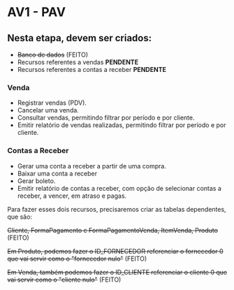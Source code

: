 # AV1 - PAV

## Nesta etapa, devem ser criados:
- ~~Banco de dados~~ (FEITO)
- Recursos referentes a vendas **PENDENTE**
- Recursos referentes a contas a receber **PENDENTE**

### Venda
- Registrar vendas (PDV).
- Cancelar uma venda.
- Consultar vendas, permitindo filtrar por período e por cliente.
- Emitir relatório de vendas realizadas, permitindo filtrar por período e por cliente.

### Contas a Receber
- Gerar uma conta a receber a partir de uma compra.
- Baixar uma conta a receber
- Gerar boleto.
- Emitir relatório de contas a receber, com opção de selecionar contas a receber, a vencer, em atraso e pagas.

Para fazer esses dois recursos, precisaremos criar as tabelas dependentes, que são:

~~Cliente, FormaPagamento e FormaPagamentoVenda, ItemVenda, Produto~~ (FEITO)

~~Em Produto, podemos fazer o ID_FORNECEDOR referenciar o fornecedor 0 que vai servir como o "fornecedor nulo"~~ (FEITO)

~~Em Venda, também podemos fazer o ID_CLIENTE referenciar o cliente 0 que vai servir como o "cliente nulo"~~ (FEITO)
